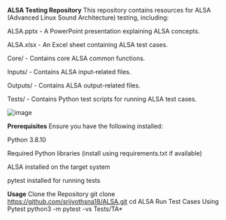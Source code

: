 **ALSA Testing Repository**
This repository contains resources for ALSA (Advanced Linux Sound Architecture) testing, including:

ALSA.pptx - A PowerPoint presentation explaining ALSA concepts.

ALSA.xlsx - An Excel sheet containing ALSA test cases.

Core/ - Contains core ALSA common functions.

Inputs/ - Contains ALSA input-related files.

Outputs/ - Contains ALSA output-related files.

Tests/ - Contains Python test scripts for running ALSA test cases.

![image](https://github.com/user-attachments/assets/a010d421-e172-4d1e-b1eb-6bce7c29b03d)


**Prerequisites**
Ensure you have the following installed:

Python 3.8.10

Required Python libraries (install using requirements.txt if available)

ALSA installed on the target system

pytest installed for running tests

**Usage**
Clone the Repository
git clone https://github.com/srijyothsna18/ALSA.git
cd ALSA
Run Test Cases Using Pytest
python3 -m pytest -vs Tests/TA*

